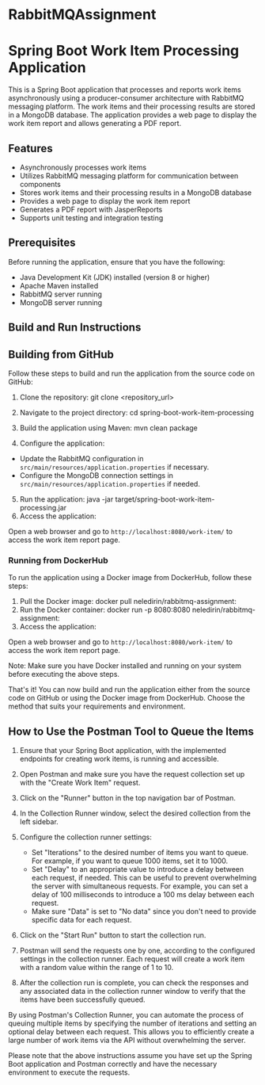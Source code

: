 # RabbitMQAssignment

# Spring Boot Work Item Processing Application

This is a Spring Boot application that processes and reports work items asynchronously using a producer-consumer architecture with RabbitMQ messaging platform. The work items and their processing results are stored in a MongoDB database. The application provides a web page to display the work item report and allows generating a PDF report.

## Features

- Asynchronously processes work items
- Utilizes RabbitMQ messaging platform for communication between components
- Stores work items and their processing results in a MongoDB database
- Provides a web page to display the work item report
- Generates a PDF report with JasperReports
- Supports unit testing and integration testing

## Prerequisites

Before running the application, ensure that you have the following:

- Java Development Kit (JDK) installed (version 8 or higher)
- Apache Maven installed
- RabbitMQ server running
- MongoDB server running

## Build and Run Instructions
## Building from GitHub
Follow these steps to build and run the application from the source code on GitHub:

1. Clone the repository: git clone <repository_url>

2. Navigate to the project directory: cd spring-boot-work-item-processing
3. Build the application using Maven: mvn clean package
4. Configure the application:

- Update the RabbitMQ configuration in `src/main/resources/application.properties` if necessary.
- Configure the MongoDB connection settings in `src/main/resources/application.properties` if needed.

5. Run the application: java -jar target/spring-boot-work-item-processing.jar
6. Access the application:

Open a web browser and go to `http://localhost:8080/work-item/` to access the work item report page.

### Running from DockerHub

To run the application using a Docker image from DockerHub, follow these steps:

1. Pull the Docker image: docker pull neledirin/rabbitmq-assignment:<tag>
2. Run the Docker container: docker run -p 8080:8080 neledirin/rabbitmq-assignment:<tag>
3. Access the application:

Open a web browser and go to `http://localhost:8080/work-item/` to access the work item report page.

Note: Make sure you have Docker installed and running on your system before executing the above steps.

That's it! You can now build and run the application either from the source code on GitHub or using the Docker image from DockerHub. Choose the method that suits your requirements and environment.


## How to Use the Postman Tool to Queue the Items

1. Ensure that your Spring Boot application, with the implemented endpoints for creating work items, is running and accessible.

2. Open Postman and make sure you have the request collection set up with the "Create Work Item" request.

3. Click on the "Runner" button in the top navigation bar of Postman.

4. In the Collection Runner window, select the desired collection from the left sidebar.

5. Configure the collection runner settings:
   - Set "Iterations" to the desired number of items you want to queue. For example, if you want to queue 1000 items, set it to 1000.
   - Set "Delay" to an appropriate value to introduce a delay between each request, if needed. This can be useful to prevent overwhelming the server with simultaneous requests. For example, you can set a delay of 100 milliseconds to introduce a 100 ms delay between each request.
   - Make sure "Data" is set to "No data" since you don't need to provide specific data for each request.

6. Click on the "Start Run" button to start the collection run.

7. Postman will send the requests one by one, according to the configured settings in the collection runner. Each request will create a work item with a random value within the range of 1 to 10.

8. After the collection run is complete, you can check the responses and any associated data in the collection runner window to verify that the items have been successfully queued.

By using Postman's Collection Runner, you can automate the process of queuing multiple items by specifying the number of iterations and setting an optional delay between each request. This allows you to efficiently create a large number of work items via the API without overwhelming the server.

Please note that the above instructions assume you have set up the Spring Boot application and Postman correctly and have the necessary environment to execute the requests.

